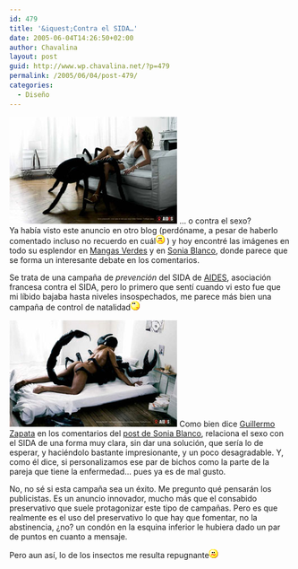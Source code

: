 ```yaml
---
id: 479
title: '&iquest;Contra el SIDA…'
date: 2005-06-04T14:26:50+02:00
author: Chavalina
layout: post
guid: http://www.wp.chavalina.net/?p=479
permalink: /2005/06/04/post-479/
categories:
  - Diseño
---
```

<a href="imagenes/fotos/sida_fr.jpg" target="_blank"><img class="imgizqda" src="/imagenes/fotos/aides_w.jpg" alt="Una ara&ntilde;a practica sexo oral a una mujer" /></a> … o contra el sexo?  
Ya hab&iacute;a visto este anuncio en otro blog (perd&oacute;name, a pesar de haberlo comentado incluso no recuerdo en cuál![emo](/imagenes/emoticonos/triste.gif) ) y hoy encontré las imágenes en todo su esplendor en <a href="http://www.proyectoisla.com/mangasverdes/?p=863" target="_blank">Mangas Verdes</a> y en <a href="http://www.filmica.com/sonia_blanco/archivos/001698.html" target="_blank">Sonia Blanco</a>, donde parece que se forma un interesante debate en los comentarios.

Se trata de una campa&ntilde;a de _prevenci&oacute;n_ del SIDA de <a href="http://www.aides.org/" target="_blank">AIDES</a>, asociaci&oacute;n francesa contra el SIDA, pero lo primero que sent&iacute; cuando vi esto fue que mi l&iacute;bido bajaba hasta niveles insospechados, me parece más bien una campa&ntilde;a de control de natalidad![emo](/imagenes/emoticonos/pensativo.gif) 

<a href="imagenes/fotos/sida_fr.jpg" target="_blank"><img class="imgizqda" src="/imagenes/fotos/aides_m.jpg" alt="Un hombre se acuesta con un escorpi&oacute;n" /></a> Como bien dice <a href="http://filmica.com/casiopea/" target="_blank">Guillermo Zapata</a> en los comentarios del <a href="http://www.filmica.com/sonia_blanco/archivos/001698.html" target="_blank">post de Sonia Blanco</a>, relaciona el sexo con el SIDA de una forma muy clara, sin dar una soluci&oacute;n, que ser&iacute;a lo de esperar, y haciéndolo bastante impresionante, y un poco desagradable. Y, como él dice, si personalizamos ese par de bichos como la parte de la pareja que tiene la enfermedad… pues ya es de mal gusto.

No, no sé si esta campa&ntilde;a sea un éxito. Me pregunto qué pensarán los publicistas. Es un anuncio innovador, mucho más que el consabido preservativo que suele protagonizar este tipo de campa&ntilde;as. Pero es que realmente es el uso del preservativo lo que hay que fomentar, no la abstinencia, &iquest;no? un cond&oacute;n en la esquina inferior le hubiera dado un par de puntos en cuanto a mensaje.

Pero aun as&iacute;, lo de los insectos me resulta repugnante![emo](/imagenes/emoticonos/confuso.gif)